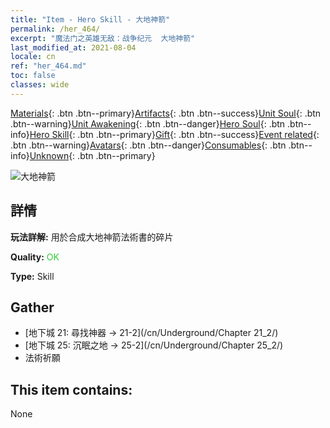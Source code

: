 ```yaml
---
title: "Item - Hero Skill - 大地神箭"
permalink: /her_464/
excerpt: "魔法门之英雄无敌：战争纪元  大地神箭"
last_modified_at: 2021-08-04
locale: cn
ref: "her_464.md"
toc: false
classes: wide
---
```

 [Materials](/ItemsCN/){: .btn .btn--primary}[Artifacts](/ItemsCN/Artifacts/){: .btn .btn--success}[Unit Soul](/ItemsCN/UnitSoul/){: .btn .btn--warning}[Unit Awakening](/ItemsCN/UnitAwakening/){: .btn .btn--danger}[Hero Soul](/ItemsCN/HeroSoul/){: .btn .btn--info}[Hero Skill](/ItemsCN/HeroSkill/){: .btn .btn--primary}[Gift](/ItemsCN/Gift/){: .btn .btn--success}[Event related](/ItemsCN/Events/){: .btn .btn--warning}[Avatars](/ItemsCN/Avatars/){: .btn .btn--danger}[Consumables](/ItemsCN/Consumables/){: .btn .btn--info}[Unknown](/ItemsCN/Unknown/){: .btn .btn--primary}

 ![大地神箭](/images/t/ps_dadishenjian.png)

## 詳情
 **玩法詳解:** 用於合成大地神箭法術書的碎片

 **Quality:** <span style="color: #32CD32">OK</span>

 **Type:** Skill

## Gather

*    [地下城 21: 尋找神器 -> 21-2](/cn/Underground/Chapter 21_2/) 
*    [地下城 25: 沉眠之地 -> 25-2](/cn/Underground/Chapter 25_2/) 
*    法術祈願 

## This item contains:

  None

